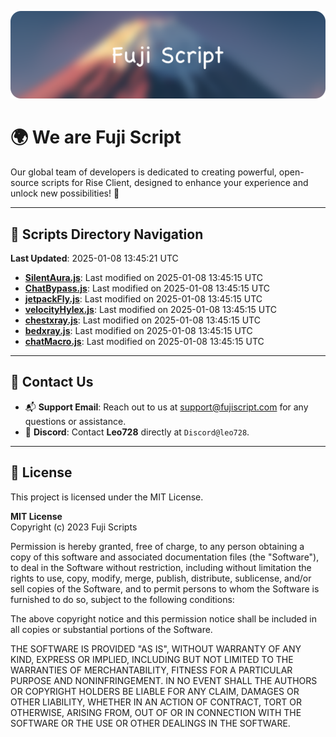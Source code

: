 ![Banner](.github/b.webp)

# 🌍 **We are Fuji Script**

Our global team of developers is dedicated to creating powerful, open-source scripts for Rise Client, designed to enhance your experience and unlock new possibilities! 🌟

---
<!-- SCRIPTS_NAVIGATION_START -->
## 📂 **Scripts Directory Navigation**

**Last Updated**: 2025-01-08 13:45:21 UTC

- **[SilentAura.js](scripts/SilentAura.js)**: Last modified on 2025-01-08 13:45:15 UTC
- **[ChatBypass.js](scripts/ChatBypass.js)**: Last modified on 2025-01-08 13:45:15 UTC
- **[jetpackFly.js](scripts/jetpackFly.js)**: Last modified on 2025-01-08 13:45:15 UTC
- **[velocityHylex.js](scripts/velocityHylex.js)**: Last modified on 2025-01-08 13:45:15 UTC
- **[chestxray.js](scripts/chestxray.js)**: Last modified on 2025-01-08 13:45:15 UTC
- **[bedxray.js](scripts/bedxray.js)**: Last modified on 2025-01-08 13:45:15 UTC
- **[chatMacro.js](scripts/chatMacro.js)**: Last modified on 2025-01-08 13:45:15 UTC

<!-- SCRIPTS_NAVIGATION_END -->

---

## 💬 **Contact Us**  
- 📬 **Support Email**: Reach out to us at [support@fujiscript.com](mailto:support@fujiscript.com) for any questions or assistance.  
- 💬 **Discord**: Contact **Leo728** directly at `Discord@leo728`.

---

## 📜 **License**

This project is licensed under the MIT License.  

**MIT License**  
Copyright (c) 2023 Fuji Scripts  

Permission is hereby granted, free of charge, to any person obtaining a copy of this software and associated documentation files (the "Software"), to deal in the Software without restriction, including without limitation the rights to use, copy, modify, merge, publish, distribute, sublicense, and/or sell copies of the Software, and to permit persons to whom the Software is furnished to do so, subject to the following conditions:  

The above copyright notice and this permission notice shall be included in all copies or substantial portions of the Software.  

THE SOFTWARE IS PROVIDED "AS IS", WITHOUT WARRANTY OF ANY KIND, EXPRESS OR IMPLIED, INCLUDING BUT NOT LIMITED TO THE WARRANTIES OF MERCHANTABILITY, FITNESS FOR A PARTICULAR PURPOSE AND NONINFRINGEMENT. IN NO EVENT SHALL THE AUTHORS OR COPYRIGHT HOLDERS BE LIABLE FOR ANY CLAIM, DAMAGES OR OTHER LIABILITY, WHETHER IN AN ACTION OF CONTRACT, TORT OR OTHERWISE, ARISING FROM, OUT OF OR IN CONNECTION WITH THE SOFTWARE OR THE USE OR OTHER DEALINGS IN THE SOFTWARE.  
